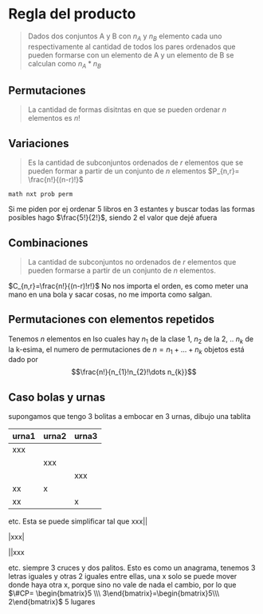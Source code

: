# Regla del producto
> Dados dos conjuntos A y B con $n_A$ y $n_B$ elemento cada uno respectivamente al cantidad de todos los pares ordenados que pueden formarse con un elemento de A y un elemento de B se calculan como $n_{A}*n_{B}$

## Permutaciones
> La cantidad de formas disitntas en que se pueden ordenar $n$ elementos es $n!$


## Variaciones
> Es la cantidad de subconjuntos ordenados de $r$ elementos que se pueden formar a partir de un conjunto de $n$ elementos $P_{n,r}= \frac{n!}{(n-r)!}$

`math nxt prob perm`

Si me piden por ej ordenar 5 libros en 3 estantes y buscar todas las formas posibles hago $\frac{5!}{2!}$, siendo 2 el valor que dejé afuera

## Combinaciones 
> La cantidad de subconjuntos no ordenados de $r$ elementos que pueden formarse a partir de un conjunto de $n$ elementos. 

$C_{n,r}=\frac{n!}{(n-r)!r!}$
No nos importa el orden, es como meter una mano en una bola y sacar cosas, no me importa como salgan.

## Permutaciones con elementos repetidos
Tenemos $n$ elementos en lso cuales hay $n_{1}$ de la clase 1, $n_{2}$ de la 2, .. $n_{k}$ de la k-esima, el numero de permutaciones de $n = n_1 +...+n_k$ objetos está dado por 
$$\frac{n!}{n_{1}!n_{2}!\dots n_{k}}$$

## Caso bolas y urnas
supongamos que tengo 3 bolitas a embocar en 3 urnas, dibujo una tablita

| urna1 | urna2 | urna3 |
| ----- | ----- | ----- |
| xxx   |       |       |
|       | xxx   |       |
|       |       | xxx   |
| xx    | x     |       |
| xx    |       | x     |

etc. Esta se puede simplificar tal que 
xxx||

|xxx|

||xxx

etc. 
siempre 3 cruces y dos palitos.
Esto es como un anagrama, tenemos 3 letras iguales y otras 2 iguales entre ellas, una x solo se puede mover donde haya otra x, porque sino no vale de nada el cambio, por lo que 
$\#CP= \begin{bmatrix}5 \\\ 3\end{bmatrix}=\begin{bmatrix}5\\\ 2\end{bmatrix}$
5 lugares 
